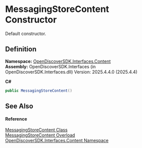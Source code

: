 # MessagingStoreContent Constructor


Default constructor.



## Definition
**Namespace:** <a href="79f11d04-c275-b915-db5b-ab2227989555">OpenDiscoverSDK.Interfaces.Content</a>  
**Assembly:** OpenDiscoverSDK.Interfaces (in OpenDiscoverSDK.Interfaces.dll) Version: 2025.4.4.0 (2025.4.4)

**C#**
``` C#
public MessagingStoreContent()
```



## See Also


#### Reference
<a href="031c7a50-3d2b-3875-370a-c8521a3f1792">MessagingStoreContent Class</a>  
<a href="8f77402e-7940-7607-7cfd-0a6cb03d3461">MessagingStoreContent Overload</a>  
<a href="79f11d04-c275-b915-db5b-ab2227989555">OpenDiscoverSDK.Interfaces.Content Namespace</a>  
